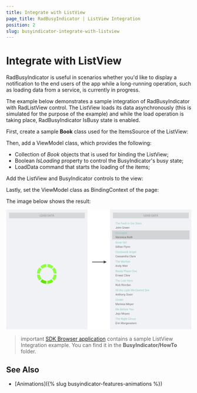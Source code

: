 ```yaml
---
title: Integrate with ListView
page_title: RadBusyIndicator | ListView Integration
position: 2
slug: busyindicator-integrate-with-listview
---
```


#  Integrate with ListView

RadBusyIndicator is useful in scenarios whether you'd like to display a notification to the end users of the app while a long-running operation, such as loading data from a service, is currently in progress. 

The example below demonstrates a sample integration of RadBusyIndicator with RadListView control. The ListView loads its data asynchronously (this is simulated for the purpose of the example) and while the load operation is taking place, RadBusyIndicator IsBusy state is enabled.

First, create a sample **Book** class used for the ItemsSource of the ListView:

<snippet id='busyindicator-withlistview-model' />

Then, add a ViewModel class, which provides the following:

* Collection of *Book* objects that is used for binding the ListView;
* Boolean *IsLoading* property to control the BusyIndicator's busy state;
* LoadData command that starts the loading of the items;

<snippet id='busyindicator-withlistview-csharp' />

Add the ListView and BusyIndicator controls to the view:

<snippet id='busyindicator-withlistview-xaml' />

Lastly, set the ViewModel class as BindingContext of the page:

<snippet id='busyindicator-withlistview-setvm' />

The image below shows the result:

![BusyIndicator with ListView](../images/busyindicator-withlistview.png)

>important [SDK Browser application](https://docs.telerik.com/devtools/xamarin/sdk-browser-overview#sdk-browser-application) contains a sample ListView Integration example. You can find it in the **BusyIndicator/HowTo** folder.


## See Also

- [Animations]({% slug busyindicator-features-animations %})
